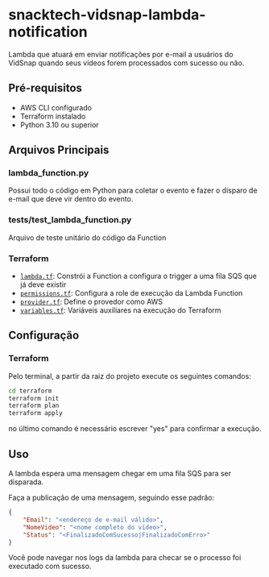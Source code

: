 # snacktech-vidsnap-lambda-notification
Lambda que atuará em enviar notificações por e-mail a usuários do VidSnap quando seus vídeos forem processados com sucesso ou não.

## Pré-requisitos

- AWS CLI configurado
- Terraform instalado
- Python 3.10 ou superior

## Arquivos Principais

### lambda_function.py

Possui todo o código em Python para coletar o evento e fazer o disparo de e-mail que deve vir dentro do evento.

### tests/test_lambda_function.py

Arquivo de teste unitário do código da Function

### Terraform

- [`lambda.tf`](terraform/lambda.tf): Constrói a Function a configura o trigger a uma fila SQS que já deve existir
- [`permissions.tf`](terraform/permissions.tf): Configura a role de execução da Lambda Function
- [`provider.tf`](terraform/provider.tf): Define o provedor como AWS
- [`variables.tf`](terraform/variables.tf): Variáveis auxiliares na execução do Terraform

## Configuração

### Terraform

Pelo terminal, a partir da raiz do projeto execute os seguintes comandos:

```sh
cd terraform
terraform init
terraform plan
terraform apply
```

no último comando é necessário escrever "yes" para confirmar a execução.

## Uso

A lambda espera uma mensagem chegar em uma fila SQS para ser disparada.

Faça a publicação de uma mensagem, seguindo esse padrão:

```json 
{
	"Email": "<endereço de e-mail válido>",
	"NomeVideo": "<nome completo do vídeo>",
	"Status": "<FinalizadoComSucesso|FinalizadoComErro>"
}
```

Você pode navegar nos logs da lambda para checar se o processo foi executado com sucesso.